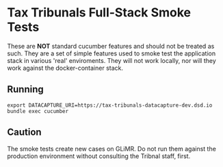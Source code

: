 # Tax Tribunals Full-Stack Smoke Tests

These are **NOT** standard cucumber features and should not be treated
as such.  They are a set of simple features used to smoke test the
application stack in various 'real' enviroments. They will not work
locally, nor will they work against the docker-container stack.

## Running

```
export DATACAPTURE_URI=https://tax-tribunals-datacapture-dev.dsd.io
bundle exec cucumber
```

## Caution

The smoke tests create new cases on GLiMR. Do not run them against the
production environment without consulting the Tribnal staff, first.
